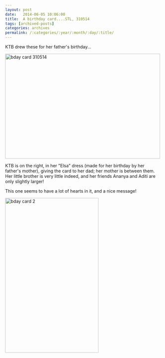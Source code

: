 ```yaml
---
layout: post
date:	2014-06-05 10:06:00
title:  A birthday card....STL, 310514
tags: [archived-posts]
categories: archives
permalink: /:categories/:year/:month/:day/:title/
---
```

KTB drew these for her father's birthday...

<a href="https://www.flickr.com/photos/86494503@N00/14163159327" title="bday card 310514 by mohandep, on Flickr"><img src="https://farm4.staticflickr.com/3896/14163159327_4f84bb24f1.jpg" width="500" height="339" alt="bday card 310514"></a>

KTB is on the right, in her "Elsa" dress (made for her birthday by her father's mother), giving the card to her dad; her mother is between them. Her little brother is very little indeed, and her friends Ananya and Aditi are only slightly larger!


This one seems to have a lot of hearts in it, and a nice message!

<a href="https://www.flickr.com/photos/86494503@N00/14163159707" title="bday card 2 by mohandep, on Flickr"><img src="https://farm4.staticflickr.com/3902/14163159707_a8d04af8ba.jpg" width="301" height="500" alt="bday card 2"></a>
